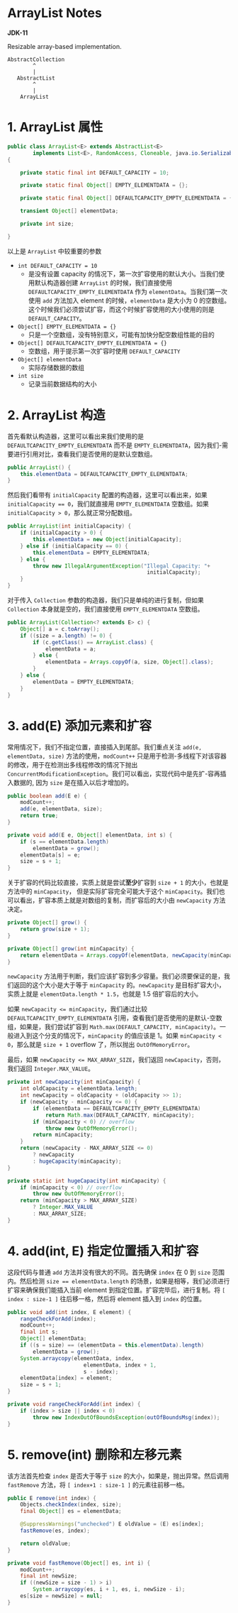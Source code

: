# ArrayList Notes

**JDK-11**

Resizable array-based implementation.

```
AbstractCollection
        ^
        |
   AbstractList
        ^
        |
    ArrayList
```

# 1. ArrayList 属性 

```java
public class ArrayList<E> extends AbstractList<E>
        implements List<E>, RandomAccess, Cloneable, java.io.Serializable
{

    private static final int DEFAULT_CAPACITY = 10;

    private static final Object[] EMPTY_ELEMENTDATA = {};

    private static final Object[] DEFAULTCAPACITY_EMPTY_ELEMENTDATA = {};

    transient Object[] elementData; 

    private int size;

}
```

以上是 `ArrayList` 中较重要的参数

- `int DEFAULT_CAPACITY = 10` 
    - 是没有设置 capacity 的情况下，第一次扩容使用的默认大小。当我们使用默认构造器创建 `ArrayList` 的时候，我们直接使用 `DEFAULTCAPACITY_EMPTY_ELEMENTDATA` 作为 `elementData`。当我们第一次使用 `add` 方法加入 element 的时候，`elementData` 是大小为 0 的空数组。这个时候我们必须尝试扩容，而这个时候扩容使用的大小使用的则是 `DEFAULT_CAPACITY`。
- `Object[] EMPTY_ELEMENTDATA = {}`
    - 只是一个空数组，没有特别意义，可能有加快分配空数组性能的目的
- `Object[] DEFAULTCAPACITY_EMPTY_ELEMENTDATA = {}`
    - 空数组，用于提示第一次扩容时使用 `DEFAULT_CAPACITY`
- `Object[] elementData` 
    - 实际存储数据的数组
- `int size`
    - 记录当前数据结构的大小

# 2. ArrayList 构造

首先看默认构造器，这里可以看出来我们使用的是 `DEFAULTCAPACITY_EMPTY_ELEMENTDATA` 而不是 `EMPTY_ELEMENTDATA`，因为我们-需要进行引用对比，查看我们是否使用的是默认空数组。

```java
public ArrayList() {
    this.elementData = DEFAULTCAPACITY_EMPTY_ELEMENTDATA;
}
```

然后我们看带有 `initialCapacity` 配置的构造器，这里可以看出来，如果 `initialCapacity == 0`，我们就直接用 `EMPTY_ELEMENTDATA` 空数组。如果 `initialCapacity > 0`，那么就正常分配数组。

```java
public ArrayList(int initialCapacity) {
    if (initialCapacity > 0) {
        this.elementData = new Object[initialCapacity];
    } else if (initialCapacity == 0) {
        this.elementData = EMPTY_ELEMENTDATA;
    } else {
        throw new IllegalArgumentException("Illegal Capacity: "+
                                            initialCapacity);
    }
}
```

对于传入 `Collection` 参数的构造器，我们只是单纯的进行复制，但如果 `Collection` 本身就是空的，我们直接使用 `EMPTY_ELEMENTDATA` 空数组。

```java
public ArrayList(Collection<? extends E> c) {
    Object[] a = c.toArray();
    if ((size = a.length) != 0) {
        if (c.getClass() == ArrayList.class) {
            elementData = a;
        } else {
            elementData = Arrays.copyOf(a, size, Object[].class);
        }
    } else {
        elementData = EMPTY_ELEMENTDATA;
    }
}
```

# 3. add(E) 添加元素和扩容

常用情况下，我们不指定位置，直接插入到尾部。我们重点关注 `add(e, elementData, size)` 方法的使用，`modCount++` 只是用于检测-多线程下对该容器的修改，用于在检测出多线程修改的情况下抛出 `ConcurrentModificationException`。我们可以看出，实现代码中是先扩-容再插入数据的, 因为 `size` 是在插入以后才增加的。

```java
public boolean add(E e) {
    modCount++;
    add(e, elementData, size);
    return true;
}

private void add(E e, Object[] elementData, int s) {
    if (s == elementData.length)
        elementData = grow();
    elementData[s] = e;
    size = s + 1;
}
```

关于扩容的代码比较直接，实质上就是尝试**至少**扩容到 `size + 1` 的大小，也就是方法中的 `minCapacity`， 但是实际扩容完全可能大于这个 `minCapacity`。我们也可以看出，扩容本质上就是对数组的复制，而扩容后的大小由 `newCapacity` 方法决定。

```java
private Object[] grow() {
    return grow(size + 1);
}

private Object[] grow(int minCapacity) {
    return elementData = Arrays.copyOf(elementData, newCapacity(minCapacity));
}
```

`newCapacity` 方法用于判断，我们应该扩容到多少容量。我们必须要保证的是，我们返回的这个大小是大于等于 `minCapacity` 的。`newCapacity` 是目标扩容大小，实质上就是 `elementData.length * 1.5`，也就是 1.5 倍扩容后的大小。

如果 `newCapacity <= minCapacity`，我们通过比较 `DEFAULTCAPACITY_EMPTY_ELEMENTDATA` 引用，查看我们是否使用的是默认-空数组，如果是，我们尝试扩容到 `Math.max(DEFAULT_CAPACITY, minCapacity)`。一般进入到这个分支的情况下，`minCapacity` 的值应该是 1。如果 `minCapacity < 0`，那么就是 `size + 1` overflow 了，所以抛出 `OutOfMemoryError`。

最后，如果 `newCapacity <= MAX_ARRAY_SIZE`，我们返回 `newCapacity`，否则，我们返回 `Integer.MAX_VALUE`。

```java
private int newCapacity(int minCapacity) {
    int oldCapacity = elementData.length;
    int newCapacity = oldCapacity + (oldCapacity >> 1);
    if (newCapacity - minCapacity <= 0) {
        if (elementData == DEFAULTCAPACITY_EMPTY_ELEMENTDATA)
            return Math.max(DEFAULT_CAPACITY, minCapacity);
        if (minCapacity < 0) // overflow
            throw new OutOfMemoryError();
        return minCapacity;
    }
    return (newCapacity - MAX_ARRAY_SIZE <= 0)
        ? newCapacity
        : hugeCapacity(minCapacity);
}

private static int hugeCapacity(int minCapacity) {
    if (minCapacity < 0) // overflow
        throw new OutOfMemoryError();
    return (minCapacity > MAX_ARRAY_SIZE)
        ? Integer.MAX_VALUE
        : MAX_ARRAY_SIZE;
}
```

# 4. add(int, E) 指定位置插入和扩容

这段代码与普通 `add` 方法并没有很大的不同。首先确保 `index` 在 0 到 `size` 范围内。然后检测 `size == elementData.length` 的场景，如果是相等，我们必须进行扩容来确保我们能插入当前 element 到指定位置。扩容完毕后，进行复制。将 `[ index : size-1 ]` 往后移一格，然后将 element 插入到 `index` 的位置。

```java
public void add(int index, E element) {
    rangeCheckForAdd(index);
    modCount++;
    final int s;
    Object[] elementData;
    if ((s = size) == (elementData = this.elementData).length)
        elementData = grow();
    System.arraycopy(elementData, index,
                        elementData, index + 1,
                        s - index);
    elementData[index] = element;
    size = s + 1;
}

private void rangeCheckForAdd(int index) {
    if (index > size || index < 0)
        throw new IndexOutOfBoundsException(outOfBoundsMsg(index));
}
```

# 5. remove(int) 删除和左移元素

该方法首先检查 `index` 是否大于等于 `size` 的大小，如果是，抛出异常。然后调用 `fastRemove` 方法，将 `[ index+1 : size-1 ]` 的元素往前移一格。

```java
public E remove(int index) {
    Objects.checkIndex(index, size);
    final Object[] es = elementData;

    @SuppressWarnings("unchecked") E oldValue = (E) es[index];
    fastRemove(es, index);

    return oldValue;
}

private void fastRemove(Object[] es, int i) {
    modCount++;
    final int newSize;
    if ((newSize = size - 1) > i)
        System.arraycopy(es, i + 1, es, i, newSize - i);
    es[size = newSize] = null;
}
```








